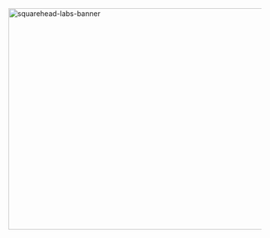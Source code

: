 <img width="1024" height="442" alt="squarehead-labs-banner" src="https://github.com/user-attachments/assets/14510aa7-2b1a-4be7-a9e6-cbbfefe11dd5" />
